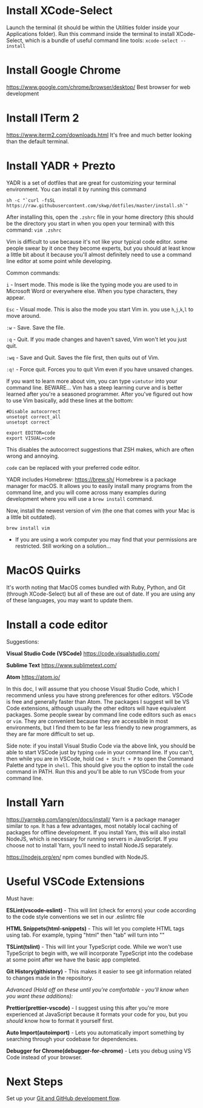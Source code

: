 # Install XCode-Select
Launch the terminal (it should be within the Utilities folder inside your Applications folder). Run this command inside the terminal to install XCode-Select, which is a bundle of useful command line tools:
`xcode-select --install`

# Install Google Chrome
https://www.google.com/chrome/browser/desktop/ Best browser for web development

# Install ITerm 2
https://www.iterm2.com/downloads.html It's free and much better looking than the default terminal.

# Install YADR + Prezto
YADR is a set of dotfiles that are great for customizing your terminal environment. You can install it by running this command

```
sh -c "`curl -fsSL https://raw.githubusercontent.com/skwp/dotfiles/master/install.sh`"
```

After installing this, open the `.zshrc` file in your home directory (this should be the directory you start in when you open your terminal) with this command:
`vim .zshrc`

Vim is difficult to use because it's not like your typical code editor. some people swear by it once they become experts, but you should at least know a little bit about it because you'll almost definitely need to use a command line editor at some point while developing.

Common commands:

`i` - Insert mode. This mode is like the typing mode you are used to in Microsoft Word or everywhere else. When you type characters, they appear.

`Esc` - Visual mode. This is also the mode you start Vim in. you use `h`,`j`,`k`,`l` to move around.

`:w` - Save. Save the file.

`:q` - Quit. If you made changes and haven't saved, Vim won't let you just quit.

`:wq` - Save and Quit. Saves the file first, then quits out of Vim.

`:q!` - Force quit. Forces you to quit Vim even if you have unsaved changes.

If you want to learn more about vim, you can type `vimtutor` into your command line. BEWARE... Vim has a steep learning curve and is better learned after you're a seasoned programmer.
After you've figured out how to use Vim basically, add these lines at the bottom:
```
#Disable autocorrect
unsetopt correct_all
unsetopt correct

export EDITOR=code
export VISUAL=code
```

This disables the autocorrect suggestions that ZSH makes, which are often wrong and annoying.

`code` can be replaced with your preferred code editor.

YADR includes Homebrew:
https://brew.sh/ Homebrew is a package manager for macOS. It allows you to easily install many programs from the command line, and you will come across many examples during development where you will use a `brew install` command.

Now, install the newest version of vim (the one that comes with your Mac is a little bit outdated).
```
brew install vim
```

- If you are using a work computer you may find that your permissions are restricted. Still working on a solution...


# MacOS Quirks
It's worth noting that MacOS comes bundled with Ruby, Python, and Git (through XCode-Select) but all of these are out of date. If you are using any of these languages, you may want to update them.

# Install a code editor
Suggestions: 

**Visual Studio Code (VSCode)** https://code.visualstudio.com/

**Sublime Text** https://www.sublimetext.com/

**Atom** https://atom.io/

In this doc, I will assume that you choose Visual Studio Code, which I recommend unless you have strong preferences for other editors. VSCode is free and generally faster than Atom. The packages I suggest will be VS Code extensions, although usually the other editors will have equivalent packages. Some people swear by command line code editors such as `emacs` or `vim`. They are convenient because they are accessible in most environments, but I find them to be far less friendly to new programmers, as they are far more difficult to set up.

Side note: if you install Visual Studio Code via the above link, you should be able to start VSCode just by typing `code` in your command line. If you can't, then while you are in VSCode, hold `Cmd + Shift + P` to open the Command Palette and type in `shell`. This should give you the option to install the `code` command in PATH. Run this and you'll be able to run VSCode from your command line.

# Install Yarn
https://yarnpkg.com/lang/en/docs/install/
Yarn is a package manager similar to `npm`. It has a few advantages, most notably local caching of packages for offline development.
If you install Yarn, this will also install NodeJS, which is necessary for running servers in JavaScript. If you choose not to install Yarn, you'll need to install NodeJS separately.

https://nodejs.org/en/ npm comes bundled with NodeJS.

# Useful VSCode Extensions
Must have:

**ESLint(vscode-eslint)** - This will lint (check for errors) your code according to the code style conventions we set in our .eslintrc file

**HTML Snippets(html-snippets)** - This will let you complete HTML tags using tab. For example, typing "html" then "tab" will turn into "<html></html>"

**TSLint(tslint)** - This will lint your TypeScript code. While we won't use TypeScript to begin with, we will incorporate TypeScript into the codebase at some point after we have the basic app completed.

**Git History(githistory)** - This makes it easier to see git information related to changes made in the repository.

_Advanced (Hold off on these until you're comfortable - you'll know when you want these additions):_

**Prettier(prettier-vscode)** - I suggest using this after you're more experienced at JavaScript because it formats your code for you, but you *should* know how to format it yourself first.

**Auto Import(autoimport)** - Lets you automatically import something by searching through your codebase for dependencies.

**Debugger for Chrome(debugger-for-chrome)** - Lets you debug using VS Code instead of your browser.

# Next Steps
Set up your [Git and GitHub development flow](git_development.md).